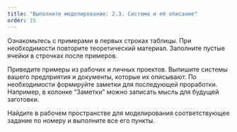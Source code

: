 ```yaml
---
title: "Выполните моделирование: 2.3. Система и её описание"
order: 15
---
```




Ознакомьтесь с примерами в первых строках таблицы. При необходимости повторите теоретический материал. Заполните пустые ячейки в строчках после примеров.

Приведите примеры из рабочих и личных проектов. Выпишите системы вашего предприятия и документы, которые их описывают. По необходимости формируйте заметки для последующей проработки. Например, в колонке “Заметки” можно записать мысль для будущей заготовки.

Найдите в рабочем пространстве для моделирования соответствующее задание по номеру и выполните все его пункты.

